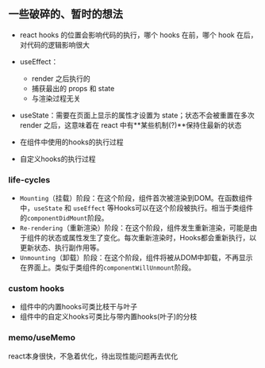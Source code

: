 ## 一些破碎的、暂时的想法

- react hooks 的位置会影响代码的执行，哪个 hooks 在前，哪个 hook 在后，对代码的逻辑影响很大

- useEffect：
  - render 之后执行的
  - 捕获最出的 props 和 state
  - 与渲染过程无关
- useState：需要在页面上显示的属性才设置为 state；状态不会被重置在多次 render 之后，这意味着在 react 中有**某些机制(?)**保持住最新的状态

- 在组件中使用的hooks的执行过程
- 自定义hooks的执行过程

### life-cycles
- `Mounting`（挂载）阶段：在这个阶段，组件首次被渲染到DOM。在函数组件中，`useState` 和 `useEffect` 等Hooks可以在这个阶段被执行。相当于类组件的`componentDidMount`阶段。
- `Re-rendering`（重新渲染）阶段：在这个阶段，组件发生重新渲染，可能是由于组件的状态或属性发生了变化。每次重新渲染时，Hooks都会重新执行，以更新状态、执行副作用等。
- `Unmounting`（卸载）阶段：在这个阶段，组件将被从DOM中卸载，不再显示在界面上。类似于类组件的`componentWillUnmount`阶段。

### custom hooks
- 组件中的内置hooks可类比枝干与叶子
- 组件中的自定义hooks可类比与带内置hooks(叶子)的分枝

### memo/useMemo
react本身很快，不急着优化，待出现性能问题再去优化

